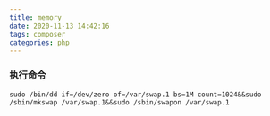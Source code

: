```yaml
---
title: memory
date: 2020-11-13 14:42:16
tags: composer
categories: php
---
```

###  执行命令





```
sudo /bin/dd if=/dev/zero of=/var/swap.1 bs=1M count=1024&&sudo /sbin/mkswap /var/swap.1&&sudo /sbin/swapon /var/swap.1
```